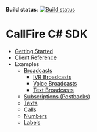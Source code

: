 __Build status__: [![Build status](https://ci.appveyor.com/api/projects/status/rv7v3kq0upmyao3y)](https://ci.appveyor.com/project/GabrielMoskovicz/callfire-csharp-sdk)

CallFire C# SDK
================

* [Getting Started](/docs/en/00.getting.started.md)
* [Client Reference](/client-map.md)
* Examples
    * [Broadcasts](/docs/en/01.broadcasts.md)
		* [IVR Broadcasts](/docs/en/broadcasts/01.ivr.md)
        * [Voice Broadcasts](/docs/en/broadcasts/02.voice.md)
        * [Text Broadcasts](/docs/en/broadcasts/03.text.md)
    * [Subscriptions (Postbacks)](/docs/en/02.subscriptions.md)
	* [Texts](/docs/en/03.texts.md)
	* [Calls](/docs/en/04.calls.md)
	* [Numbers](/docs/en/06.numbers.md)
	* [Labels](/docs/en/07.labels.md)
